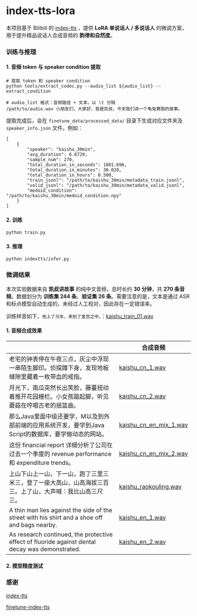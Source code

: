 # index-tts-lora
本项目基于 Bilibili 的 [index-tts](https://github.com/index-tts/index-tts) ，提供 **LoRA 单说话人 / 多说话人** 的微调方案，用于提升精品说话人合成音频的 **韵律和自然度**。

### 训练与推理

#### 1. 音频 token 与 speaker condition 提取

```shell
# 提取 token 和 speaker condition
python tools/extract_codec.py --audio_list ${audio_list} --extract_condition

# audio_list 格式：音频路径 + 文本，以 \t 分隔
/path/to/audio.wav 小朋友们，大家好，我是凯叔，今天我们讲一个龟兔赛跑的故事。
```

提取完成后，会在 `finetune_data/processed_data/` 目录下生成对应文件夹及 `speaker_info.json` 文件。例如：

```shell
[
    {
        "speaker": "kaishu_30min",
        "avg_duration": 6.6729,
        "sample_num": 270,
        "total_duration_in_seconds": 1801.696,
        "total_duration_in_minutes": 30.028,
        "total_duration_in_hours": 0.500,
        "train_jsonl": "/path/to/kaishu_30min/metadata_train.jsonl",
        "valid_jsonl": "/path/to/kaishu_30min/metadata_valid.jsonl",
        "medoid_condition": "/path/to/kaishu_30min/medoid_condition.npy"
    }
]
```

#### 2. 训练

```shell
python train.py
```

#### 3. 推理

```
python indextts/infer.py
```

### 微调结果

本次实验数据来自 **凯叔讲故事** 的纯中文音频，总时长约 **30 分钟**，共 **270 条音频**。数据划分为 **训练集 244 条**、**验证集 26 条**。需要注意的是，文本是通过 ASR 和标点模型自动生成的，未经过人工校对，因此存在一定错误率。

训练样音如下，`他上了马车，来到了皇宫之中。`：[kaishu_train_01.wav](https://github.com/user-attachments/files/22336605/kaishu_train_01.wav)




#### 1. 音频合成效果

|                                                              | 合成音频                                           |
| ------------------------------------------------------------ | -------------------------------------------------- |
| 老宅的钟表停在午夜三点，灰尘中浮现一串陌生脚印。侦探蹲下身，发现地板缝隙里藏着一枚带血的戒指。 | [kaishu_cn_1.wav](https://github.com/user-attachments/files/22336613/kaishu_cn_1.wav)|
| 月光下，南瓜突然长出笑脸，藤蔓扭动着推开花园栅栏。小女孩踮起脚，听见蘑菇在哼唱古老的摇篮曲。 |     [kaishu_cn_2.wav](https://github.com/user-attachments/files/22336616/kaishu_cn_2.wav)|
| 那么Java里面中级还要学，M以及到外部前端的应用系统开发，要学到Java Script的数据库，要学做动态的网站。 |     [kaishu_cn_en_mix_1.wav](https://github.com/user-attachments/files/22336625/kaishu_cn_en_mix_1.wav) |
| 这份 financial report 详细分析了公司在过去一个季度的 revenue performance 和 expenditure trends。 |  [kaishu_cn_en_mix_2.wav](https://github.com/user-attachments/files/22336633/kaishu_cn_en_mix_2.wav) |
| 上山下山上一山，下一山，跑了三里三米三，登了一座大高山，山高海拔三百三。上了山，大声喊：我比山高三尺三。 |   [kaishu_raokouling.wav](https://github.com/user-attachments/files/22336634/kaishu_raokouling.wav)  |
| A thin man lies against the side of the street with his shirt and a shoe off and bags nearby. |  [kaishu_en_1.wav](https://github.com/user-attachments/files/22336636/kaishu_en_1.wav)|
| As research continued, the protective effect of fluoride against dental decay was demonstrated. |     [kaishu_en_2.wav](https://github.com/user-attachments/files/22336638/kaishu_en_2.wav)|





#### 2. 模型精度测试

### 感谢

[index-tts](https://github.com/index-tts/index-tts)

[finetune-index-tts](https://github.com/yrom/finetune-index-tts)
